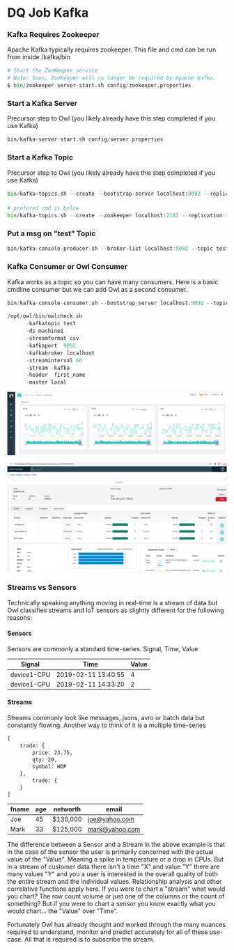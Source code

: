 # DQ Job Kafka

### Kafka Requires Zookeeper

Apache Kafka typically requires zookeeper.  This file and cmd can be run from inside /kafka/bin&#x20;

```python
# Start the ZooKeeper service
# Note: Soon, ZooKeeper will no longer be required by Apache Kafka.
$ bin/zookeeper-server-start.sh config/zookeeper.properties
```

### Start a Kafka Server

Precursor step to Owl (you likely already have this step completed if you use Kafka)

```scala
bin/kafka-server-start.sh config/server.properties
```

### Start a Kafka Topic

Precursor step to Owl (you likely already have this step completed if you use Kafka)

```python
bin/kafka-topics.sh --create --bootstrap-server localhost:9092 --replication-factor 1 --partitions 1 --topic test

# prefered cmd is below
bin/kafka-topics.sh --create --zookeeper localhost:2181 --replication-factor 1 --partitions 1 --topic test
```

### Put a msg on "test" Topic

```scala
bin/kafka-console-producer.sh --broker-list localhost:9092 --topic test
```

### Kafka Consumer or Owl Consumer

Kafka works as a topic so you can have many consumers.  Here is a basic cmdline consumer but we can add Owl as a second consumer.

```scala
bin/kafka-console-consumer.sh --bootstrap-server localhost:9092 --topic test --from-beginning
```

```scala
/opt/owl/bin/owlcheck.sh       
      -kafkatopic test
      -ds machine1
      -streamformat csv 
      -kafkaport  9092 
      -kafkabroker localhost
      -streaminterval 60
      -stream -kafka 
      -header  first_name
      -master local
```

![](../../.gitbook/assets/owl-sensor-streams.png)

![](<../../.gitbook/assets/Screen Shot 2021-07-06 at 9.33.58 AM.png>)

### Streams vs Sensors

Technically speaking anything moving in real-time is a stream of data but Owl classifies streams and IoT sensors as slightly different for the following reasons:

#### Sensors

Sensors are commonly a standard time-series. Signal, Time, Value

| Signal      | Time                | Value |
| ----------- | ------------------- | ----- |
| device1-CPU | 2019-02-11 13:40:55 | 4     |
| device1-CPU | 2019-02-11 14:33:20 | 2     |

#### Streams

Streams commonly look like messages, jsons, avro or batch data but constantly flowing.  Another way to think of it is a multiple time-series

```
[
    trade: {
        price: 23.75,
        qty: 20,
        symbol: HDP
    },
        trade: {
    }
]
```

| fname | age | networth | email          |
| ----- | --- | -------- | -------------- |
| Joe   | 45  | $130,000 | joe@yahoo.com  |
| Mark  | 33  | $125,000 | mark@yahoo.com |

The difference between a Sensor and a Stream in the above example is that in the case of the sensor the user is primarily concerned with the actual value of the "Value".  Meaning a spike in temperature or a drop in CPUs.  But in a stream of customer data there isn't a time "X" and value "Y" there are many values "Y" and you a user is interested in the overall quality of both the entire stream and the individual values.  Relationship analysis and other correlative functions apply here.  If you were to chart a "stream" what would you chart?  The row count volume or just one of the columns or the count of something?  But if you were to chart a sensor you know exactly what you would chart... the "Value" over "Time". &#x20;

Fortunately Owl has already thought and worked through the many nuances required to understand, monitor and predict accurately for all of these use-case.  All that is required is to subscribe the stream.&#x20;
